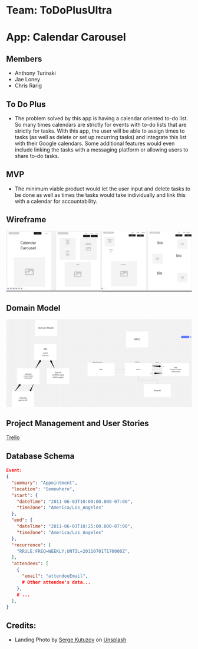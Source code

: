 # Team: ToDoPlusUltra

# App: Calendar Carousel

## Members

- Anthony Turinski
- Jae Loney
- Chris Rarig

## To Do Plus

- The problem solved by this app is having a calendar oriented to-do list. So many times calendars are strictly for events with to-do lists that are strictly for tasks. With this app, the user will be able to assign times to tasks (as well as delete or set up recurring tasks) and integrate this list with their Google calendars. Some additional features would even include linking the tasks with a messaging platform or allowing users to share to-do tasks.

## MVP

- The minimum viable product would let the user input and delete tasks to be done as well as times the tasks would take individually and link this with a calendar for accountability.

## Wireframe

![Wireframe](/wireframe.png)

## Domain Model

![Domain Model](/domain_model.png)

## Project Management and User Stories

[Trello](https://trello.com/b/4ndc5YjL/todoplus)

## Database Schema

```json
Event:
{
  "summary": "Appointment",
  "location": "Somewhere",
  "start": {
    "dateTime": "2011-06-03T10:00:00.000-07:00",
    "timeZone": "America/Los_Angeles"
  },
  "end": {
    "dateTime": "2011-06-03T10:25:00.000-07:00",
    "timeZone": "America/Los_Angeles"
  },
  "recurrence": [
    "RRULE:FREQ=WEEKLY;UNTIL=20110701T170000Z",
  ],
  "attendees": [
    {
      "email": "attendeeEmail",
      # Other attendee's data...
    },
    # ...
  ],
}
```

## Credits:
- Landing Photo by <a href="https://unsplash.com/@serge_k?utm_source=unsplash&utm_medium=referral&utm_content=creditCopyText">Serge Kutuzov</a> on <a href="https://unsplash.com/s/photos/carousel?utm_source=unsplash&utm_medium=referral&utm_content=creditCopyText">Unsplash</a>
  


